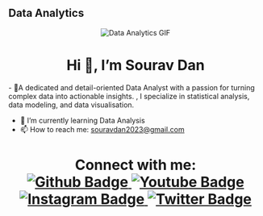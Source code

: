 <h2>Data Analytics</h2>
<p align="center">
  <img src="https://repository-images.githubusercontent.com/588181932/e36ec678-7984-4cdd-8e4c-a3932772ff8e" alt="Data Analytics GIF">
</p>
<h1 align="center">Hi 👋, I’m Sourav Dan</h1>
- 👀A dedicated and detail-oriented Data Analyst with a passion for turning complex data into actionable insights. , I specialize in statistical analysis, data modeling, and data visualisation.

- 🌱 I’m currently learning Data Analysis
- 📫 How to reach me: souravdan2023@gmail.com

<h1 align="center">  
Connect with me:
<div id="badges">
  <a href="https://github.com/souravdann">
    <img src="https://img.shields.io/badge/Github-white?style=for-the-badge&logo=Github&logoColor=black" alt="Github Badge"/>
  </a>
  <a href="https://www.youtube.com/@IamSubhaDan">
    <img src="https://img.shields.io/badge/YouTube-red?style=for-the-badge&logo=youtube&logoColor=white" alt="Youtube Badge"/>
  </a>
   <a href="https://www.instagram.com/souravdann/">
    <img src="https://img.shields.io/badge/Instagram-purple?style=for-the-badge&logo=instagram&logoColor=white" alt="Instagram Badge"/>
  </a>
   <a href="https://twitter.com/SouravDann">
    <img src="https://img.shields.io/badge/Twitter-blue?style=for-the-badge&logo=twitter&logoColor=white" alt="Twitter Badge"/>
  </a>
</div>
</h1>




<br>
